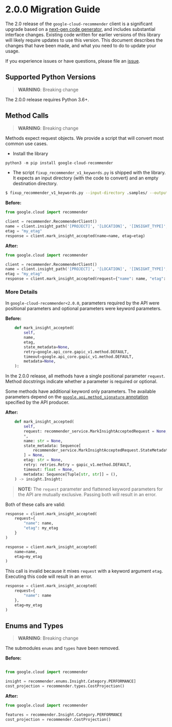 # 2.0.0 Migration Guide

The 2.0 release of the `google-cloud-recommender` client is a significant upgrade based on a [next-gen code generator](https://github.com/googleapis/gapic-generator-python), and includes substantial interface changes. Existing code written for earlier versions of this library will likely require updates to use this version. This document describes the changes that have been made, and what you need to do to update your usage.

If you experience issues or have questions, please file an [issue](https://github.com/googleapis/python-recommender/issues).

## Supported Python Versions

> **WARNING**: Breaking change

The 2.0.0 release requires Python 3.6+.


## Method Calls

> **WARNING**: Breaking change

Methods expect request objects. We provide a script that will convert most common use cases.

* Install the library

```py
python3 -m pip install google-cloud-recommender
```

* The script `fixup_recommender_v1_keywords.py` is shipped with the library. It expects
an input directory (with the code to convert) and an empty destination directory.

```sh
$ fixup_recommender_v1_keywords.py --input-directory .samples/ --output-directory samples/
```

**Before:**
```py
from google.cloud import recommender

client = recommender.RecommenderClient()
name = client.insight_path('[PROJECT]', '[LOCATION]', '[INSIGHT_TYPE]', '[INSIGHT]')
etag = "my_etag"
response = client.mark_insight_accepted(name=name, etag=etag)
```


**After:**
```py
from google.cloud import recommender

client = recommender.RecommenderClient()
name = client.insight_path('[PROJECT]', '[LOCATION]', '[INSIGHT_TYPE]', '[INSIGHT]')
etag = "my_etag"
response = client.mark_insight_accepted(request={"name": name, "etag": etag})
```

### More Details

In `google-cloud-recommender<2.0.0`, parameters required by the API were positional parameters and optional parameters were keyword parameters.

**Before:**
```py
    def mark_insight_accepted(
        self,
        name,
        etag,
        state_metadata=None,
        retry=google.api_core.gapic_v1.method.DEFAULT,
        timeout=google.api_core.gapic_v1.method.DEFAULT,
        metadata=None,
    ):
```

In the 2.0.0 release, all methods have a single positional parameter `request`. Method docstrings indicate whether a parameter is required or optional.

Some methods have additional keyword only parameters. The available parameters depend on the [`google.api.method_signature` annotation](https://github.com/googleapis/googleapis/blob/master/google/cloud/recommender/v1/recommender_service.proto#L70) specified by the API producer.


**After:**
```py
    def mark_insight_accepted(
        self,
        request: recommender_service.MarkInsightAcceptedRequest = None,
        *,
        name: str = None,
        state_metadata: Sequence[
            recommender_service.MarkInsightAcceptedRequest.StateMetadataEntry
        ] = None,
        etag: str = None,
        retry: retries.Retry = gapic_v1.method.DEFAULT,
        timeout: float = None,
        metadata: Sequence[Tuple[str, str]] = (),
    ) -> insight.Insight:
```

> **NOTE:** The `request` parameter and flattened keyword parameters for the API are mutually exclusive.
> Passing both will result in an error.


Both of these calls are valid:

```py
response = client.mark_insight_accepted(
    request={
        "name": name,
        "etag": my_etag
    }
)
```

```py
response = client.mark_insight_accepted(
    name=name,
    etag=my_etag
)
```

This call is invalid because it mixes `request` with a keyword argument `etag`. Executing this code
will result in an error.

```py
response = client.mark_insight_accepted(
    request={
        "name": name
    },
    etag=my_etag
)
```



## Enums and Types


> **WARNING**: Breaking change

The submodules `enums` and `types` have been removed.

**Before:**
```py

from google.cloud import recommender

insight = recommender.enums.Insight.Category.PERFORMANCE]
cost_projection = recommender.types.CostProjection()
```


**After:**
```py
from google.cloud import recommender

features = recommender.Insight.Category.PERFORMANCE
cost_projection = recommender.CostProjection()
```